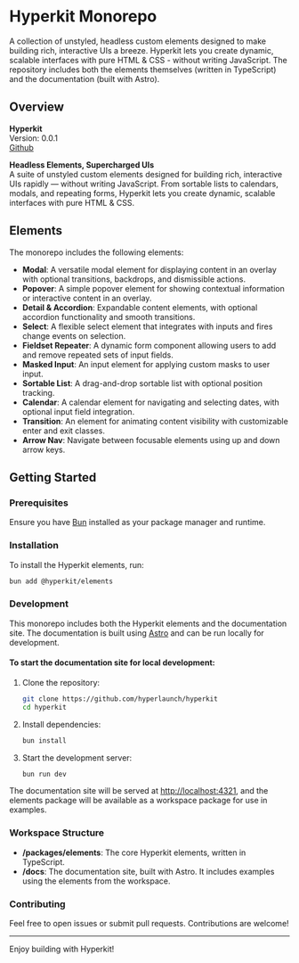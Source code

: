 # Hyperkit Monorepo

A collection of unstyled, headless custom elements designed to make building rich, interactive UIs a breeze. Hyperkit lets you create dynamic, scalable interfaces with pure HTML & CSS - without writing JavaScript. The repository includes both the elements themselves (written in TypeScript) and the documentation (built with Astro).

## Overview

**Hyperkit**  
Version: 0.0.1  
[Github](https://github.com/hyperlaunch/hyperkit)

**Headless Elements, Supercharged UIs**  
A suite of unstyled custom elements designed for building rich, interactive UIs rapidly — without writing JavaScript. From sortable lists to calendars, modals, and repeating forms, Hyperkit lets you create dynamic, scalable interfaces with pure HTML & CSS.

## Elements

The monorepo includes the following elements:

- **Modal**: A versatile modal element for displaying content in an overlay with optional transitions, backdrops, and dismissible actions.
- **Popover**: A simple popover element for showing contextual information or interactive content in an overlay.
- **Detail & Accordion**: Expandable content elements, with optional accordion functionality and smooth transitions.
- **Select**: A flexible select element that integrates with inputs and fires change events on selection.
- **Fieldset Repeater**: A dynamic form component allowing users to add and remove repeated sets of input fields.
- **Masked Input**: An input element for applying custom masks to user input.
- **Sortable List**: A drag-and-drop sortable list with optional position tracking.
- **Calendar**: A calendar element for navigating and selecting dates, with optional input field integration.
- **Transition**: An element for animating content visibility with customizable enter and exit classes.
- **Arrow Nav**: Navigate between focusable elements using up and down arrow keys.

## Getting Started

### Prerequisites

Ensure you have [Bun](https://bun.sh/) installed as your package manager and runtime.

### Installation

To install the Hyperkit elements, run:

```bash
bun add @hyperkit/elements
```

### Development

This monorepo includes both the Hyperkit elements and the documentation site. The documentation is built using [Astro](https://astro.build/) and can be run locally for development.

#### To start the documentation site for local development:

1. Clone the repository:
   ```bash
   git clone https://github.com/hyperlaunch/hyperkit
   cd hyperkit
   ```

2. Install dependencies:
   ```bash
   bun install
   ```

3. Start the development server:
   ```bash
   bun run dev
   ```

The documentation site will be served at [http://localhost:4321](http://localhost:4321), and the elements package will be available as a workspace package for use in examples.

### Workspace Structure

- **/packages/elements**: The core Hyperkit elements, written in TypeScript.
- **/docs**: The documentation site, built with Astro. It includes examples using the elements from the workspace.

### Contributing

Feel free to open issues or submit pull requests. Contributions are welcome!

---

Enjoy building with Hyperkit!
